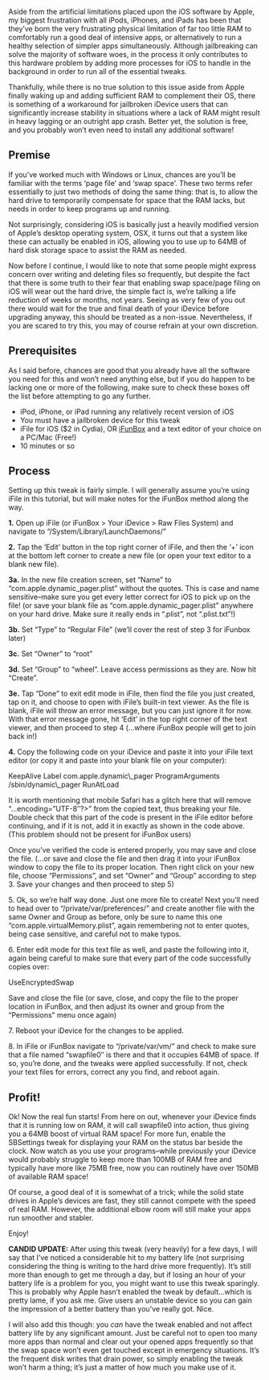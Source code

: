 <!--t Enabling Virtual RAM on Apple Devices Tutorial t-->
<!--tag 2012,archive,mobile,tech,thinkboxly,tutorials tag-->
<!--image /content/images/enabling-virtual-ram-on-apple-devices/Apple-iPhone-6-RAM1-1024x622.jpg image-->
  
Aside from the artificial limitations placed upon the iOS software by Apple, my biggest frustration with all iPods, iPhones, and iPads has been that they’ve born the very frustrating physical limitation of far too little RAM to comfortably run a good deal of intensive apps, or alternatively to run a healthy selection of simpler apps simultaneously. Although jailbreaking can solve the majority of software woes, in the process it only contributes to this hardware problem by adding more processes for iOS to handle in the background in order to run all of the essential tweaks.  
  
Thankfully, while there is no true solution to this issue aside from Apple finally waking up and adding sufficient RAM to complement their OS, there is something of a workaround for jailbroken iDevice users that can significantly increase stability in situations where a lack of RAM might result in heavy lagging or an outright app crash. Better yet, the solution is free, and you probably won’t even need to install any additional software!  
  

## Premise

  
If you’ve worked much with Windows or Linux, chances are you’ll be familiar with the terms ‘page file’ and ‘swap space’. These two terms refer essentially to just two methods of doing the same thing: that is, to allow the hard drive to temporarily compensate for space that the RAM lacks, but needs in order to keep programs up and running.  
  
Not surprisingly, considering iOS is basically just a heavily modified version of Apple’s desktop operating system, OSX, it turns out that a system like these can actually be enabled in iOS, allowing you to use up to 64MB of hard disk storage space to assist the RAM as needed.  
  
Now before I continue, I would like to note that some people might express concern over writing and deleting files so frequently, but despite the fact that there is some truth to their fear that enabling swap space/page filing on iOS will wear out the hard drive, the simple fact is, we’re talking a life reduction of weeks or months, not years. Seeing as very few of you out there would wait for the true and final death of your iDevice before upgrading anyway, this should be treated as a non-issue. Nevertheless, if you are scared to try this, you may of course refrain at your own discretion.  
  

## Prerequisites

  
As I said before, chances are good that you already have all the software you need for this and won’t need anything else, but if you do happen to be lacking one or more of the following, make sure to check these boxes off the list before attempting to go any further.  
  

- iPod, iPhone, or iPad running any relatively recent version of iOS
- You must have a jailbroken device for this tweak
- iFile for iOS ($2 in Cydia), OR [iFunBox](http://www.i-funbox.com/) and a text editor of your choice on a PC/Mac (Free!)
- 10 minutes or so

  

## Process

  
Setting up this tweak is fairly simple. I will generally assume you’re using iFile in this tutorial, but will make notes for the iFunBox method along the way.  
  
**1.** Open up iFile (or iFunBox > Your iDevice > Raw Files System) and navigate to “/System/Library/LaunchDaemons/”  
  
**2.** Tap the ‘Edit’ button in the top right corner of iFile, and then the ‘+’ icon at the bottom left corner to create a new file (or open your text editor to a blank new file).  
  
**3a.** In the new file creation screen, set “Name” to “com.apple.dynamic\_pager.plist” without the quotes. This is case and name sensitive–make sure you get every letter correct for iOS to pick up on the file! (or save your blank file as “com.apple.dynamic\_pager.plist” anywhere on your hard drive. Make sure it really ends in “.plist”, not “.plist.txt”!)  
  
**3b.** Set “Type” to “Regular File” (we’ll cover the rest of step 3 for iFunbox later)  
  
**3c.** Set “Owner” to “root”  
  
**3d.** Set “Group” to “wheel”. Leave access permissions as they are. Now hit “Create”.  
  
**3e.** Tap “Done” to exit edit mode in iFile, then find the file you just created, tap on it, and choose to open with iFile’s built-in text viewer. As the file is blank, iFile will throw an error message, but you can just ignore it for now. With that error message gone, hit ‘Edit’ in the top right corner of the text viewer, and then proceed to step 4 (…where iFunBox people will get to join back in!)  
  
**4.** Copy the following code on your iDevice and paste it into your iFile text editor (or copy it and paste into your blank file on your computer):  
  
<?xml version=”1.0″ encoding=”UTF-8″?>  
<!DOCTYPE plist PUBLIC “-//Apple//DTD PLIST 1.0//EN” “http://www.apple.com/DTDs/PropertyList-1.0.dtd”>  
<plist version=”1.0″>  
<dict>  
<key>KeepAlive</key>  
<true/>  
<key>Label</key>  
<string>com.apple.dynamic\_pager</string>  
<key>ProgramArguments</key>  
<array>  
<string>/sbin/dynamic\_pager</string>  
</array>  
<key>RunAtLoad</key>  
<true/>  
</dict>  
</plist>  
  
  
It is worth mentioning that mobile Safari has a glitch here that will remove “...encoding=”UTF-8″?>” from the copied text, thus breaking your file. Double check that this part of the code is present in the iFile editor before continuing, and if it is not, add it in exactly as shown in the code above. (This problem should not be present for iFunBox users)  
  
Once you’ve verified the code is entered properly, you may save and close the file. (…or save and close the file and then drag it into your iFunBox window to copy the file to its proper location. Then right click on your new file, choose “Permissions”, and set “Owner” and “Group” according to step 3. Save your changes and then proceed to step 5)  
  
5\. Ok, so we’re half way done. Just one more file to create! Next you’ll need to head over to “/private/var/preferences/” and create another file with the same Owner and Group as before, only be sure to name this one “com.apple.virtualMemory.plist”, again remembering not to enter quotes, being case sensitive, and careful not to make typos.  
  
6\. Enter edit mode for this text file as well, and paste the following into it, again being careful to make sure that every part of the code successfully copies over:  
  
  
<?xml version=”1.0″ encoding=”UTF-8″?>  
<!DOCTYPE plist PUBLIC “-//Apple//DTD PLIST 1.0//EN” “http://www.apple.com/DTDs/PropertyList-1.0.dtd”>  
<plist version=”1.0″>  
<dict>  
<key>UseEncryptedSwap</key>  
<false/>  
</dict>  
</plist>  
  
  
Save and close the file (or save, close, and copy the file to the proper location in iFunBox, and then adjust its owner and group from the “Permissions” menu once again)  
  
7\. Reboot your iDevice for the changes to be applied.  
  
8\. In iFile or iFunBox navigate to “/private/var/vm/” and check to make sure that a file named “swapfile0″ is there and that it occupies 64MB of space. If so, you’re done, and the tweaks were applied successfully. If not, check your text files for errors, correct any you find, and reboot again.  
  

## Profit!

  
Ok! Now the real fun starts! From here on out, whenever your iDevice finds that it is running low on RAM, it will call swapfile0 into action, thus giving you a 64MB boost of virtual RAM space! For more fun, enable the SBSettings tweak for displaying your RAM on the status bar beside the clock. Now watch as you use your programs–while previously your iDevice would probably struggle to keep more than 100MB of RAM free and typically have more like 75MB free, now you can routinely have over 150MB of available RAM space!  
  
Of course, a good deal of it is somewhat of a trick; while the solid state drives in Apple’s devices are fast, they still cannot compete with the speed of real RAM. However, the additional elbow room will still make your apps run smoother and stabler.  
  
Enjoy!  
  
**CANDID UPDATE:** After using this tweak (very heavily) for a few days, I will say that I’ve noticed a considerable hit to my battery life (not surprising considering the thing is writing to the hard drive more frequently). It’s still more than enough to get me through a day, but if losing an hour of your battery life is a problem for you, you might want to use this tweak sparingly. This is probably why Apple hasn’t enabled the tweak by default…which is pretty lame, if you ask me. Give users an unstable device so you can gain the impression of a better battery than you’ve really got. Nice.  
  
I will also add this though: you _can_ have the tweak enabled and not affect battery life by any significant amount. Just be careful not to open too many more apps than normal and clear out your opened apps frequently so that the swap space won’t even get touched except in emergency situations. It’s the frequent disk writes that drain power, so simply enabling the tweak won’t harm a thing; it’s just a matter of how much you make use of it.
